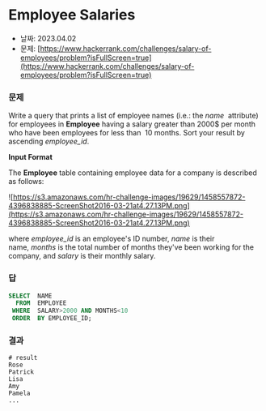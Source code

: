 # Employee Salaries

- 날짜: 2023.04.02
- 문제: [https://www.hackerrank.com/challenges/salary-of-employees/problem?isFullScreen=true](https://www.hackerrank.com/challenges/salary-of-employees/problem?isFullScreen=true)

### 문제

Write a query that prints a list of employee names (i.e.: the *name*  attribute) for employees in **Employee** having a salary greater than 2000$ per month who have been employees for less than 
10 months. Sort your result by ascending *employee_id*.

**Input Format**

The **Employee** table containing employee data for a company is described as follows:

![https://s3.amazonaws.com/hr-challenge-images/19629/1458557872-4396838885-ScreenShot2016-03-21at4.27.13PM.png](https://s3.amazonaws.com/hr-challenge-images/19629/1458557872-4396838885-ScreenShot2016-03-21at4.27.13PM.png)

where *employee_id* is an employee's ID number, *name* is their name, *months* is the total number of months they've been working for the company, and *salary* is their monthly salary.

### 답

```sql
SELECT  NAME
  FROM  EMPLOYEE
 WHERE  SALARY>2000 AND MONTHS<10
 ORDER  BY EMPLOYEE_ID;
```

### 결과

```
# result
Rose 
Patrick 
Lisa 
Amy 
Pamela
...
```
